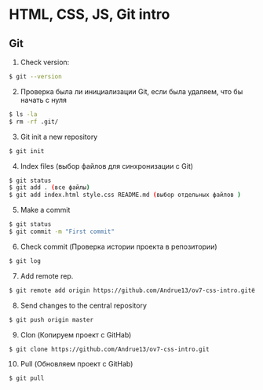 # HTML, CSS, JS, Git intro

## Git

1. Check version: 

```bash
$ git --version
```
2. Проверка была ли инициализации Git, если была удаляем, что бы начать с нуля

```bash
$ ls -la
$ rm -rf .git/
```
3. Git init a new repository

```bash
$ git init
```

4. Index files (выбор файлов для синхронизации с Git)

```bash
$ git status
$ git add . (все файлы)
$ git add index.html style.css README.md (выбор отдельных файлов )
```
5. Make a commit

```bash
$ git status
$ git commit -m "First commit"
```
6. Check commit (Проверка истории проекта в репозитории)

```bash
$ git log
```

7. Add remote rep. 

```bash
$ git remote add origin https://github.com/Andrue13/ov7-css-intro.gitё
```

8. Send changes to the central repository

```bash
$ git push origin master
```

9. Clon (Копируем проект  с GitHab)

```bash
$ git clone https://github.com/Andrue13/ov7-css-intro.git
```

10. Pull (Обновляем проект с GitHab)

```bash
$ git pull
```